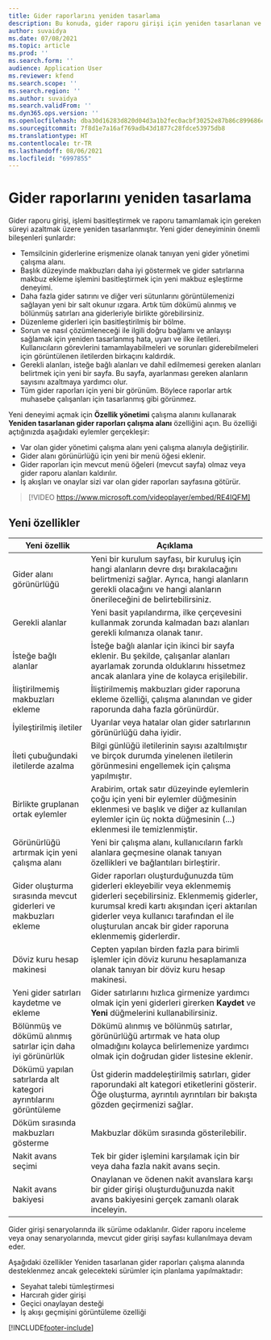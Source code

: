```yaml
---
title: Gider raporlarını yeniden tasarlama
description: Bu konuda, gider raporu girişi için yeniden tasarlanan ve düşünülen deneyim açıklanmaktadır.
author: suvaidya
ms.date: 07/08/2021
ms.topic: article
ms.prod: ''
ms.search.form: ''
audience: Application User
ms.reviewer: kfend
ms.search.scope: ''
ms.search.region: ''
ms.author: suvaidya
ms.search.validFrom: ''
ms.dyn365.ops.version: ''
ms.openlocfilehash: dba30d16283d820d04d3a1b2fec0acbf30252e87b86c899686ef4df0985ae6ee
ms.sourcegitcommit: 7f8d1e7a16af769adb43d1877c28fdce53975db8
ms.translationtype: HT
ms.contentlocale: tr-TR
ms.lasthandoff: 08/06/2021
ms.locfileid: "6997855"
---
```

# <a name="expense-reports-reimagined"></a>Gider raporlarını yeniden tasarlama

Gider raporu girişi, işlemi basitleştirmek ve raporu tamamlamak için gereken süreyi azaltmak üzere yeniden tasarlanmıştır. Yeni gider deneyiminin önemli bileşenleri şunlardır:

- Temsilcinin giderlerine erişmenize olanak tanıyan yeni gider yönetimi çalışma alanı.
- Başlık düzeyinde makbuzları daha iyi göstermek ve gider satırlarına makbuz ekleme işlemini basitleştirmek için yeni makbuz eşleştirme deneyimi.
- Daha fazla gider satırını ve diğer veri sütunlarını görüntülemenizi sağlayan yeni bir salt okunur ızgara. Artık tüm dökümü alınmış ve bölünmüş satırları ana giderleriyle birlikte görebilirsiniz.
- Düzenleme giderleri için basitleştirilmiş bir bölme.
- Sorun ve nasıl çözümleneceği ile ilgili doğru bağlamı ve anlayışı sağlamak için yeniden tasarlanmış hata, uyarı ve ilke iletileri. Kullanıcıların görevlerini tamamlayabilmeleri ve sorunları giderebilmeleri için görüntülenen iletilerden birkaçını kaldırdık.
- Gerekli alanları, isteğe bağlı alanları ve dahil edilmemesi gereken alanları belirtmek için yeni bir sayfa. Bu sayfa, ayarlanması gereken alanların sayısını azaltmaya yardımcı olur.
- Tüm gider raporları için yeni bir görünüm. Böylece raporlar artık muhasebe çalışanları için tasarlanmış gibi görünmez.

Yeni deneyimi açmak için **Özellik yönetimi** çalışma alanını kullanarak **Yeniden tasarlanan gider raporları çalışma alanı** özelliğini açın. Bu özelliği açtığınızda aşağıdaki eylemler gerçekleşir:

- Var olan gider yönetimi çalışma alanı yeni çalışma alanıyla değiştirilir.
- Gider alanı görünürlüğü için yeni bir menü öğesi eklenir.
- Gider raporları için mevcut menü öğeleri (mevcut sayfa) olmaz veya gider raporu alanları kaldırılır.
- İş akışları ve onaylar sizi var olan gider raporları sayfasına götürür.

> [!VIDEO https://www.microsoft.com/videoplayer/embed/RE4IQFM]

## <a name="new-features"></a>Yeni özellikler

| Yeni özellik | Açıklama |
|---|----|
| Gider alanı görünürlüğü | Yeni bir kurulum sayfası, bir kuruluş için hangi alanların devre dışı bırakılacağını belirtmenizi sağlar. Ayrıca, hangi alanların gerekli olacağını ve hangi alanların önerileceğini de belirtebilirsiniz. |
| Gerekli alanlar | Yeni basit yapılandırma, ilke çerçevesini kullanmak zorunda kalmadan bazı alanları gerekli kılmanıza olanak tanır. |
| İsteğe bağlı alanlar | İsteğe bağlı alanlar için ikinci bir sayfa eklenir. Bu şekilde, çalışanlar alanları ayarlamak zorunda olduklarını hissetmez ancak alanlara yine de kolayca erişilebilir. |
| İliştirilmemiş makbuzları ekleme | İliştirilmemiş makbuzları gider raporuna ekleme özelliği, çalışma alanından ve gider raporunda daha fazla görünürdür. |
| İyileştirilmiş iletiler | Uyarılar veya hatalar olan gider satırlarının görünürlüğü daha iyidir. |
| İleti çubuğundaki iletilerde azalma| Bilgi günlüğü iletilerinin sayısı azaltılmıştır ve birçok durumda yinelenen iletilerin görünmesini engellemek için çalışma yapılmıştır. |
| Birlikte gruplanan ortak eylemler | Arabirim, ortak satır düzeyinde eylemlerin çoğu için yeni bir eylemler düğmesinin eklenmesi ve başlık ve diğer az kullanılan eylemler için üç nokta düğmesinin (...) eklenmesi ile temizlenmiştir. |
| Görünürlüğü artırmak için yeni çalışma alanı | Yeni bir çalışma alanı, kullanıcıların farklı alanlara geçmesine olanak tanıyan özellikleri ve bağlantıları birleştirir. |
| Gider oluşturma sırasında mevcut giderleri ve makbuzları ekleme | Gider raporları oluşturduğunuzda tüm giderleri ekleyebilir veya eklenmemiş giderleri seçebilirsiniz. Eklenmemiş giderler, kurumsal kredi kartı akışından içeri aktarılan giderler veya kullanıcı tarafından el ile oluşturulan ancak bir gider raporuna eklenmemiş giderlerdir.|
| Döviz kuru hesap makinesi | Cepten yapılan birden fazla para birimli işlemler için döviz kurunu hesaplamanıza olanak tanıyan bir döviz kuru hesap makinesi. |
| Yeni gider satırları kaydetme ve ekleme | Gider satırlarını hızlıca girmenize yardımcı olmak için yeni giderleri girerken **Kaydet** ve **Yeni** düğmelerini kullanabilirsiniz. |
| Bölünmüş ve dökümü alınmış satırlar için daha iyi görünürlük | Dökümü alınmış ve bölünmüş satırlar, görünürlüğü artırmak ve hata olup olmadığını kolayca belirlemenize yardımcı olmak için doğrudan gider listesine eklenir. |
| Dökümü yapılan satırlarda alt kategori ayrıntılarını görüntüleme | Üst giderin maddeleştirilmiş satırları, gider raporundaki alt kategori etiketlerini gösterir. Öğe oluşturma, ayrıntılı ayrıntıları bir bakışta gözden geçirmenizi sağlar.|
| Döküm sırasında makbuzları gösterme | Makbuzlar döküm sırasında gösterilebilir. |
| Nakit avans seçimi | Tek bir gider işlemini karşılamak için bir veya daha fazla nakit avans seçin. |
| Nakit avans bakiyesi | Onaylanan ve ödenen nakit avanslara karşı bir gider girişi oluşturduğunuzda nakit avans bakiyesini gerçek zamanlı olarak inceleyin. |

Gider girişi senaryolarında ilk sürüme odaklanılır. Gider raporu inceleme veya onay senaryolarında, mevcut gider girişi sayfası kullanılmaya devam eder.


Aşağıdaki özellikler Yeniden tasarlanan gider raporları çalışma alanında desteklenmez ancak gelecekteki sürümler için planlama yapılmaktadır: 

- Seyahat talebi tümleştirmesi
- Harcırah gider girişi
- Geçici onaylayan desteği
- İş akışı geçmişini görüntüleme özelliği


[!INCLUDE[footer-include](../includes/footer-banner.md)]
